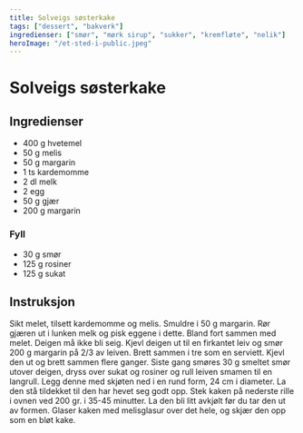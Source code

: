 ```yaml
---
title: Solveigs søsterkake
tags: ["dessert", "bakverk"]
ingredienser: ["smør", "mørk sirup", "sukker", "kremfløte", "nelik"]
heroImage: "/et-sted-i-public.jpeg"
---
```


# Solveigs søsterkake

## Ingredienser

- 400 g hvetemel
- 50 g melis
- 50 g margarin
- 1 ts kardemomme
- 2 dl melk
- 2 egg
- 50 g gjær
- 200 g margarin

### Fyll

- 30 g smør
- 125 g rosiner
- 125 g sukat

## Instruksjon

Sikt melet, tilsett kardemomme og melis. Smuldre i 50 g margarin. Rør gjæren ut i lunken melk og pisk eggene i dette. Bland fort sammen med melet. Deigen må ikke bli seig. Kjevl deigen ut til en firkantet leiv og smør 200 g margarin på 2/3 av leiven. Brett sammen i tre som en serviett. Kjevl den ut og brett sammen flere ganger. Siste gang smøres 30 g smeltet smør utover deigen, dryss over sukat og rosiner og rull leiven smamen til en langrull. Legg denne med skjøten ned i en rund form, 24 cm i diameter. La den stå tildekket til den har hevet seg godt opp. Stek kaken på nederste rille i ovnen ved 200 gr. i 35-45 minutter. La den bli litt avkjølt før du tar den ut av formen. Glaser kaken med melisglasur over det hele, og skjær den opp som en bløt kake.
